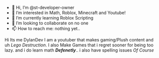 - 👋 Hi, I’m @st-developer-owner
- 👀 I’m interested in Math, Roblox, Minecraft and Youtube!
- 🌱 I’m currently learning Roblox Scripting
- 💞️ I’m looking to collaborate on no one
- 📫 How to reach me: nothing yet..

Hi Its me DylanDev I am a youtuber that makes gaming/Plush content and uh _Lego Destruction_.
I also Make Games that i regret sooner for being too lazy.
and i do learn math ***Defenetly***..
i also have spelling issues _Of Course_

<!---
st-developer-owner/st-developer-owner is a ✨ special ✨ repository because its `README.md` (this file) appears on your GitHub profile.
You can click the Preview link to take a look at your changes.
--->
